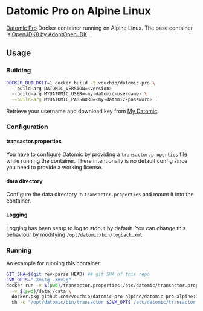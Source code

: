 # Datomic Pro on Alpine Linux

[Datomic Pro](https://www.datomic.com/on-prem.html) Docker container running on Alpine Linux. 
The base container is [OpenJDK8 by AdoptOpenJDK](https://hub.docker.com/r/adoptopenjdk/openjdk8). 

## Usage

### Building

```bash
DOCKER_BUILDKIT=1 docker build -t vouchio/datomic-pro \ 
  --build-arg DATOMIC_VERSION=<version>
  --build-arg MYDATOMIC_USER=<my-datomic-username> \
  --build-arg MYDATOMIC_PASSWORD=<my-datomic-password> .
```

Retrieve your username and download key from [My Datomic](https://my.datomic.com/account).

### Configuration

#### transactor.properties

You have to configure Datomic by providing a `transactor.properties` file while running the container. 
There intentionally is no default config since you need to provide a working license.

#### data directory

Configure the data directory in `transactor.properties` and mount it into the container.

#### Logging

Logging has been setup to log to stdout by default. You can change this behaviour by modifying 
`/opt/datomic/bin/logback.xml`

### Running 

An example for running this container:

```bash
GIT_SHA=$(git rev-parse HEAD) ## git SHA of this repo
JVM_OPTS="-Xms1g -Xmx2g"
docker run -v $(pwd)/transactor.properties:/etc/datomic/transactor.properties \
  -v $(pwd)/data:/data \
  docker.pkg.github.com/vouchio/datomic-pro-alpine/datomic-pro-alpine:1.0.6165-$GIT_SHA \
  sh -c "/opt/datomic/bin/transactor $JVM_OPTS /etc/datomic/transactor.properties"
```
